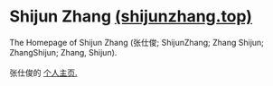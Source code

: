 # Shijun Zhang [(shijunzhang.top)](https://www.shijunzhang.top)
The Homepage of Shijun Zhang (张仕俊; ShijunZhang; Zhang Shijun; ZhangShijun; Zhang, Shijun). 
<br> <br>
张仕俊的 <a href="https://www.shijunzhang.top">个人主页.</a>
